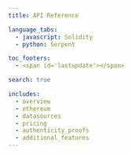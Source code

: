 ```yaml
---
title: API Reference

language_tabs:
  - javascript: Solidity
  - python: Serpent

toc_footers:
  - <span id='lastupdate'></span>

search: true

includes:
  - overview
  - ethereum
  - datasources
  - pricing 
  - authenticity_proofs
  - additional_features
---
```

